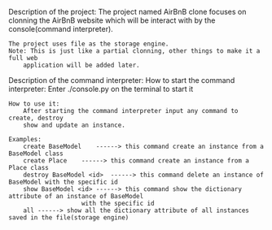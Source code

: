 Description of the project:
	The project named AirBnB clone focuses on clonning the AirBnB website which will be
	interact with by the console(command interpreter).
	
	The project uses file as the storage engine.
	Note: This is just like a partial clonning, other things to make it a full web
		application will be added later.


Description of the command interpreter:
	How to start the command interpreter:
		Enter ./console.py on the terminal to start it

	How to use it:
		After starting the command interpreter input any command to create, destroy
		show and update an instance.

	Examples:
		create BaseModel	------> this command create an instance from a BaseModel class
		create Place	------> this command create an instance from a Place class
		destroy BaseModel <id>	------> this command delete an instance of BaseModel with the specific id
		show BaseModel <id>	------> this command show the dictionary attribute of an instance of BaseModel
						with the specific id
		all	------> show all the dictionary attribute of all instances saved in the file(storage engine)
